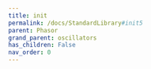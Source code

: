 ```yaml
---
title: init
permalink: /docs/StandardLibrary#init5
parent: Phasor
grand_parent: oscillators
has_children: False
nav_order: 0
---
```

